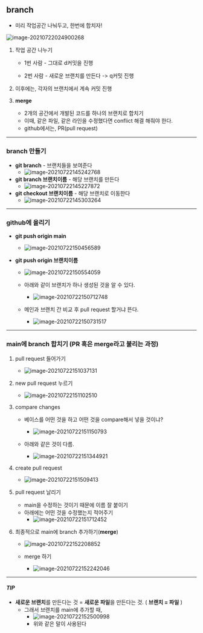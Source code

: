 ## branch

- 미리 작업공간 나눠두고, 한번에 합치자!

![image-20210722024900268](C:\Users\4545a\AppData\Roaming\Typora\typora-user-images\image-20210722024900268.png)

1. 작업 공간 나누기

   - 1번 사람 - 그대로 d커밋을 진행

   - 2번 사람 - 새로운 브랜치를 만든다 -> q커밋 진행

2. 이후에는, 각자의 브랜치에서 계속 커밋 진행

3. **merge** 

   - 2개의 공간에서 개발된 코드를 하나의 브랜치로 합치기
   - 이때, 같은 파일, 같은 라인을 수정했다면 conflict 해결 해줘야 한다.
   - github에서는, PR(pull request)



---

### branch 만들기

- **git branch** - 브랜치들을 보여준다
  - ![image-20210722145242768](C:\Users\4545a\AppData\Roaming\Typora\typora-user-images\image-20210722145242768.png)
- **git branch 브랜치이름** - 해당 브랜치를 만든다
  - ![image-20210722145227872](C:\Users\4545a\AppData\Roaming\Typora\typora-user-images\image-20210722145227872.png)
- **git checkout 브랜치이름** - 해당 브랜치로 이동한다
  - ![image-20210722145303264](C:\Users\4545a\AppData\Roaming\Typora\typora-user-images\image-20210722145303264.png)



---

### github에 올리기

- **git push origin main**
  - ![image-20210722150456589](C:\Users\4545a\AppData\Roaming\Typora\typora-user-images\image-20210722150456589.png)

- **git push origin 브랜치이름**

  - ![image-20210722150554059](C:\Users\4545a\AppData\Roaming\Typora\typora-user-images\image-20210722150554059.png)

  - 아래와 같이 브랜치가 하나 생성된 것을 알 수 있다.
    - ![image-20210722150712748](C:\Users\4545a\AppData\Roaming\Typora\typora-user-images\image-20210722150712748.png)
  - 메인과 브랜치 간 비교 후 pull request 할거냐 뜬다.
    - ![image-20210722150731517](C:\Users\4545a\AppData\Roaming\Typora\typora-user-images\image-20210722150731517.png)

---

### main에 branch 합치기 (PR 혹은 merge라고 불리는 과정)

1. pull request 들어가기
   - ![image-20210722151037131](C:\Users\4545a\AppData\Roaming\Typora\typora-user-images\image-20210722151037131.png)

2. new pull request 누르기

   - ![image-20210722151102510](C:\Users\4545a\AppData\Roaming\Typora\typora-user-images\image-20210722151102510.png)

3. compare changes

   - 베이스를 어떤 것을 하고 어떤 것을 compare해서 넣을 것이냐?
     - ![image-20210722151150793](C:\Users\4545a\AppData\Roaming\Typora\typora-user-images\image-20210722151150793.png)

   - 아래와 같은 것이 다름. 
     - ![image-20210722151344921](C:\Users\4545a\AppData\Roaming\Typora\typora-user-images\image-20210722151344921.png)

4. create pull request

   - ![image-20210722151509413](C:\Users\4545a\AppData\Roaming\Typora\typora-user-images\image-20210722151509413.png)

5. pull request 날리기
   - main을 수정하는 것이기 때문에 이름 잘 붙이기
   - 아래에는 어떤 것을 수정했는지 적어주기
     - ![image-20210722151712452](C:\Users\4545a\AppData\Roaming\Typora\typora-user-images\image-20210722151712452.png)

6. 최종적으로 main에 branch 추가하기(**merge**)

   - ![image-20210722152208852](C:\Users\4545a\AppData\Roaming\Typora\typora-user-images\image-20210722152208852.png)

   - merge 하기
     - ![image-20210722152242046](C:\Users\4545a\AppData\Roaming\Typora\typora-user-images\image-20210722152242046.png)



---

#### *TIP*

- **새로운 브랜치**를 만든다는 것 = **새로운 파일**을 만든다는 것. ( **브랜치 = 파일** )
  - 그래서 브랜치를 main에 추가할 때,
    - ![image-20210722152500998](C:\Users\4545a\AppData\Roaming\Typora\typora-user-images\image-20210722152500998.png)
    - 위와 같은 말이 사용된다
